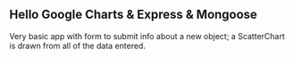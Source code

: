 ## Hello Google Charts & Express & Mongoose

Very basic app with form to submit info about a new object; a ScatterChart is drawn from all of the data entered. 
